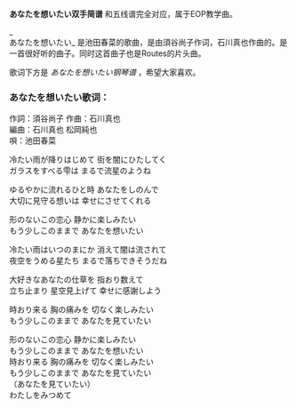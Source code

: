 

**あなたを想いたい双手简谱** 和五线谱完全对应，属于EOP教学曲。

_  
あなたを想いたい_ 是池田春菜的歌曲，是由須谷尚子作词，石川真也作曲的。是一首很好听的曲子。同时这首曲子也是Routes的片头曲。

  
歌词下方是 _あなたを想いたい钢琴谱_ ，希望大家喜欢。

### あなたを想いたい歌词：

作詞：須谷尚子 作曲：石川真也  
編曲：石川真也 松岡純也  
唄：池田春菜

冷たい雨が降りはじめて 街を闇にひたしてく  
ガラスをすべる雫は まるで流星のようね

ゆるやかに流れるひと時 あなたをしのんで  
大切に見守る想いは 幸せにさせてくれる

形のないこの恋心 静かに楽しみたい  
もう少しこのままで あなたを想いたい

冷たい雨はいつのまにか 消えて闇は流されて  
夜空をうめる星たち まるで落ちできそうだね

大好きなあなたの仕草を 指おり数えて  
立ち止まり 星空見上げて 幸せに感謝しよう

時おり来る 胸の痛みを 切なく楽しみたい  
もう少しこのままで あなたを見ていたい

形のないこの恋心 静かに楽しみたい  
もう少しこのままで あなたを想いたい  
時おり来る 胸の痛みを 切なく楽しみたい  
もう少しこのままで あなたを見ていたい  
（あなたを見ていたい）  
わたしをみつめて

